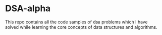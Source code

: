 # DSA-alpha
This repo contains all the code samples of dsa problems which I have solved while learning the core concepts of data structures and algorithms.
